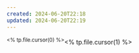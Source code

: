```yaml
---
created: 2024-06-20T22:18
updated: 2024-06-20T22:19
---
```

<sup><% tp.file.cursor(0) %></sup><% tp.file.cursor(1) %>